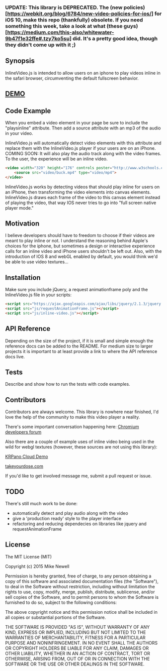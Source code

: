 ### UPDATE: This library is DEPRECATED. The (new policies)[https://webkit.org/blog/6784/new-video-policies-for-ios/] for iOS 10, make this repo (thankfully) obsolete. If you need something this week, take a look at what (these guys)[https://medium.com/this-also/whitewater-9b47f1e32ffe#.tzy7ko5su] did. It's a pretty good idea, though they didn't come up with it ;)

## Synopsis

InlineVideo.js is intended to allow users on an iphone to play videos inline in the safari browser, circumventing the default fullscreen behavior.

[DEMO](http://codepen.io/newshorts/pen/yNxNKR)
----

## Code Example

When you embed a video element in your page be sure to include the "playsinline" attribute. Then add a source attribute with an mp3 of the audio in your video.

InlineVideo.js will automatically detect video elements with this attribute and replace them with the InlineVideo.js player if your users are on an iPhone. COMING SOON: It will also play the audio track along with the video frames. To the user, the experience will be an inline video.

```html
<video width="320" height="176" controls poster="http://www.w3schools.com/images/w3html5.gif" playsinline webkit-playsinline>
    <source src="video/buck.mp4" type="video/mp4">
</video>
```

InlineVideo.js works by detecting videos that should play inline for users on an iPhone, then transforming the video elements into canvas elements. InlineVideo.js draws each frame of the video to this canvas element instead of playing the video, that way IOS never tries to go into "full screen native player mode."

## Motivation

I believe developers should have to freedom to choose if their videos are meant to play inline or not. I understand the reasoning behind Apple's choices for the iphone, but sometimes a design or interactive experience calls for an inline video and iPhone users shouldn't be left out. Also, with the introduction of IOS 8 and webGL enabled by default, you would think we'd be able to use video textures...

## Installation

Make sure you include jQuery, a request animationframe poly and the InlineVideo.js file in your scripts:

```html
<script src="https://ajax.googleapis.com/ajax/libs/jquery/2.1.3/jquery.min.js"></script>
<script src="js/requestAnimationFrame.js"></script>
<script src="js/inline-video.js"></script>
```

## API Reference

Depending on the size of the project, if it is small and simple enough the reference docs can be added to the README. For medium size to larger projects it is important to at least provide a link to where the API reference docs live.

## Tests

Describe and show how to run the tests with code examples.

## Contributors

Contributors are always welcome. This library is nowhere near finished, I'd love the help of the community to make this video player a reality.

There's some important conversation happening here: [Chromium developers forum](https://code.google.com/p/chromium/issues/detail?id=395206)

Also there are a couple of example uses of inline video being used in the wild for webgl textures (however, these sources are not using this library):

[KRPano Cloud Demo](http://krpano.com/krpanocloud/video/airpano/index.html)

[takeyourdose.com](http://www.takeyourdose.com/en)

If you'd like to get involved message me, submit a pull request or issue.

## TODO

There's still much work to be done:

* automatically detect and play audio along with the video
* give a 'production ready' style to the player interface
* refactoring and reducing dependecies on libraries like jquery and requestAnimationFrame

## License

The MIT License (MIT)

Copyright (c) 2015 Mike Newell

Permission is hereby granted, free of charge, to any person obtaining a copy of this software and associated documentation files (the "Software"), to deal in the Software without restriction, including without limitation the rights to use, copy, modify, merge, publish, distribute, sublicense, and/or sell copies of the Software, and to permit persons to whom the Software is furnished to do so, subject to the following conditions:

The above copyright notice and this permission notice shall be included in all copies or substantial portions of the Software.

THE SOFTWARE IS PROVIDED "AS IS", WITHOUT WARRANTY OF ANY KIND, EXPRESS OR IMPLIED, INCLUDING BUT NOT LIMITED TO THE WARRANTIES OF MERCHANTABILITY, FITNESS FOR A PARTICULAR PURPOSE AND NONINFRINGEMENT. IN NO EVENT SHALL THE AUTHORS OR COPYRIGHT HOLDERS BE LIABLE FOR ANY CLAIM, DAMAGES OR OTHER LIABILITY, WHETHER IN AN ACTION OF CONTRACT, TORT OR OTHERWISE, ARISING FROM, OUT OF OR IN CONNECTION WITH THE SOFTWARE OR THE USE OR OTHER DEALINGS IN THE SOFTWARE.